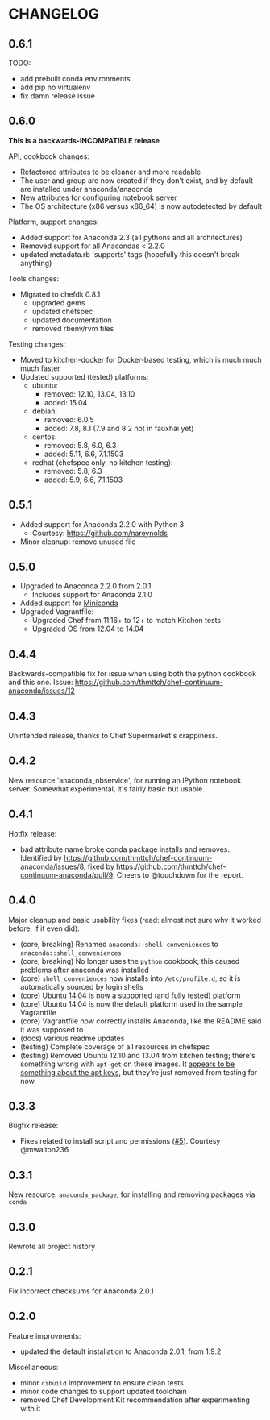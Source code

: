 # CHANGELOG

## 0.6.1

TODO:
- add prebuilt conda environments
- add pip no virtualenv
- fix damn release issue

## 0.6.0

**This is a backwards-INCOMPATIBLE release**

API, cookbook changes:

- Refactored attributes to be cleaner and more readable
- The user and group are now created if they don't exist, and by default are
  installed under anaconda/anaconda
- New attributes for configuring notebook server
- The OS architecture (x86 versus x86_64) is now autodetected by default

Platform, support changes:

- Added support for Anaconda 2.3 (all pythons and all architectures)
- Removed support for all Anacondas < 2.2.0
- updated metadata.rb 'supports' tags (hopefully this doesn't break anything)

Tools changes:

- Migrated to chefdk 0.8.1
  - upgraded gems
  - updated chefspec
  - updated documentation
  - removed rbenv/rvm files

Testing changes:

- Moved to kitchen-docker for Docker-based testing, which is much much much
  faster
- Updated supported (tested) platforms:
  - ubuntu:
    - removed: 12.10, 13.04, 13.10
    - added: 15.04
  - debian:
    - removed: 6.0.5
    - added: 7.8, 8.1 (7.9 and 8.2 not in fauxhai yet)
  - centos:
    - removed: 5.8, 6.0, 6.3
    - added: 5.11, 6.6, 7.1.1503
  - redhat (chefspec only, no kitchen testing):
    - removed: 5.8, 6.3
    - added: 5.9, 6.6, 7.1.1503

## 0.5.1

- Added support for Anaconda 2.2.0 with Python 3
  - Courtesy: https://github.com/nareynolds
- Minor cleanup: remove unused file

## 0.5.0

- Upgraded to Anaconda 2.2.0 from 2.0.1
  - Includes support for Anaconda 2.1.0
- Added support for [Miniconda](http://conda.pydata.org/miniconda.html)
- Upgraded Vagrantfile:
  - Upgraded Chef from 11.16+ to 12+ to match Kitchen tests
  - Upgraded OS from 12.04 to 14.04

## 0.4.4

Backwards-compatible fix for issue when using both the python cookbook and this
one. Issue: https://github.com/thmttch/chef-continuum-anaconda/issues/12

## 0.4.3

Unintended release, thanks to Chef Supermarket's crappiness.

## 0.4.2

New resource 'anaconda_nbservice', for running an IPython notebook server.
Somewhat experimental, it's fairly basic but usable.

## 0.4.1

Hotfix release:

- bad attribute name broke conda package installs and removes. Identified by
  https://github.com/thmttch/chef-continuum-anaconda/issues/8, fixed by
  https://github.com/thmttch/chef-continuum-anaconda/pull/9. Cheers to
  @touchdown for the report.

## 0.4.0

Major cleanup and basic usability fixes (read: almost not sure why it worked
before, if it even did):

- (core, breaking) Renamed `anaconda::shell-conveniences` to
  `anaconda::shell_conveniences`
- (core, breaking) No longer uses the `python` cookbook; this caused problems
  after anaconda was installed
- (core) `shell_conveniences` now installs into `/etc/profile.d`, so it is
  automatically sourced by login shells
- (core) Ubuntu 14.04 is now a supported (and fully tested) platform
- (core) Ubuntu 14.04 is now the default platform used in the sample Vagrantfile
- (core) Vagrantfile now correctly installs Anaconda, like the README said it
  was supposed to
- (docs) various readme updates
- (testing) Complete coverage of all resources in chefspec
- (testing) Removed Ubuntu 12.10 and 13.04 from kitchen testing; there's
  something wrong with `apt-get` on these images. It [appears to
  be](http://ubuntuforums.org/showthread.php?t=1542755) [something about the
  apt keys](http://ubuntuforums.org/showthread.php?p=7001019#7001019), but
  they're just removed from testing for now.

## 0.3.3

Bugfix release:

- Fixes related to install script and permissions
  ([#5](https://github.com/thmttch/chef-continuum-anaconda/pull/5)). Courtesy
  @mwalton236

## 0.3.1

New resource: `anaconda_package`, for installing and removing packages via
`conda`

## 0.3.0

Rewrote all project history

## 0.2.1

Fix incorrect checksums for Anaconda 2.0.1

## 0.2.0

Feature improvments:

- updated the default installation to Anaconda 2.0.1, from 1.9.2

Miscellaneous:

- minor `cibuild` improvement to ensure clean tests
- minor code changes to support updated toolchain
- removed Chef Development Kit recommendation after experimenting with it
